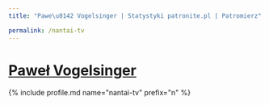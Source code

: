 ```yaml
---
title: "Pawe\u0142 Vogelsinger | Statystyki patronite.pl | Patromierz"

permalink: /nantai-tv
---
```


# [Paweł Vogelsinger](https://patronite.pl/nantai-tv)

{% include profile.md name="nantai-tv" prefix="n" %}
